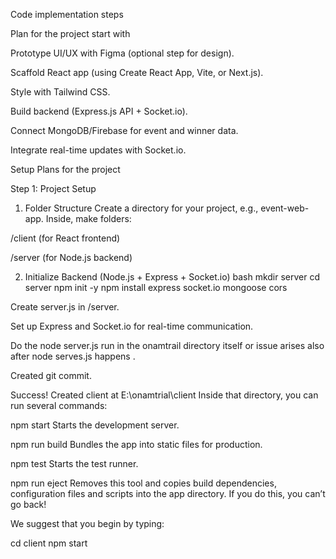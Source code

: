 Code implementation steps 

Plan for the project start with 


Prototype UI/UX with Figma (optional step for design).

Scaffold React app (using Create React App, Vite, or Next.js).

Style with Tailwind CSS.

Build backend (Express.js API + Socket.io).

Connect MongoDB/Firebase for event and winner data.

Integrate real-time updates with Socket.io.

Setup Plans for the project 

Step 1: Project Setup
1. Folder Structure
Create a directory for your project, e.g., event-web-app. Inside, make folders:

/client (for React frontend)

/server (for Node.js backend)

2. Initialize Backend (Node.js + Express + Socket.io)
bash
mkdir server
cd server
npm init -y
npm install express socket.io mongoose cors

Create server.js in /server.

Set up Express and Socket.io for real-time communication.

Do the node server.js run in the onamtrail directory itself or issue arises also after node serves.js happens .




Created git commit.

Success! Created client at E:\onamtrial\client
Inside that directory, you can run several commands:

  npm start
    Starts the development server.

  npm run build
    Bundles the app into static files for production.

  npm test
    Starts the test runner.

  npm run eject
    Removes this tool and copies build dependencies, configuration files
    and scripts into the app directory. If you do this, you can’t go back!

We suggest that you begin by typing:

  cd client
  npm start

